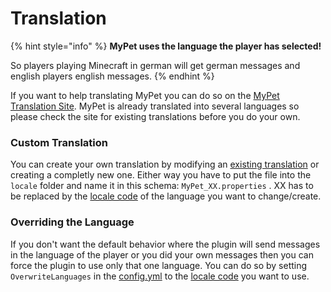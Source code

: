 # Translation

{% hint style="info" %}
**MyPet uses the language the player has selected!**

So players playing Minecraft in german will get german messages and english players english messages.
{% endhint %}

If you want to help translating MyPet you can do so on the [MyPet Translation Site](https://translation.mypet-plugin.de/). MyPet is already translated into several languages so please check the site for existing translations before you do your own.

### Custom Translation

You can create your own translation by modifying an [existing translation](https://github.com/xXKeyleXx/MyPet-Translations) or creating a completly new one. Either way you have to put the file into the `locale` folder and name it in this schema: `MyPet_XX.properties` . XX has to be replaced by the [locale code](https://minecraft.gamepedia.com/Language) of the language you want to change/create.

### Overriding the Language

If you don't want the default behavior where the plugin will send messages in the language of the player or you did your own messages then you can force the plugin to use only that one language. You can do so by setting `OverwriteLanguages` in the [config.yml](../setup/configurations/config.yml.md) to the [locale code](https://minecraft.gamepedia.com/Language) you want to use.

